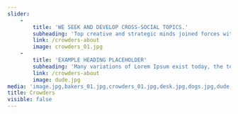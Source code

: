 ```yaml
---
slider:
    -
        title: 'WE SEEK AND DEVELOP CROSS-SOCIAL TOPICS.'
        subheading: 'Top creative and strategic minds joined forces with the largest crowd of consumers.'
        link: /crowders-about
        image: crowders_01.jpg
    -
        title: 'EXAMPLE HEADING PLACEHOLDER'
        subheading: 'Many variations of Lorem Ipsum exist today, the text includes humorous phrases.'
        link: /crowders-about
        image: dude.jpg
media: 'image.jpg,bakers_01.jpg,crowders_01.jpg,desk.jpg,dogs.jpg,dude.jpg'
title: Crowders
visible: false
---
```



